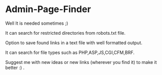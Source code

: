 # Admin-Page-Finder

Well It is needed sometimes ;)

It can search for restricted directories from robots.txt file.

Option to save found links in a text file with well formatted output.

It can search for file types such as PHP,ASP,JS,CGI,CFM,BRF.


Suggest me with new ideas or new links (wherever you find it) to make it better :) .


